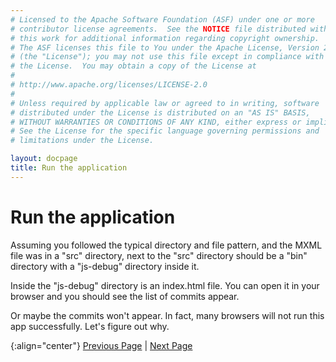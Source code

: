 ```yaml
---
# Licensed to the Apache Software Foundation (ASF) under one or more
# contributor license agreements.  See the NOTICE file distributed with
# this work for additional information regarding copyright ownership.
# The ASF licenses this file to You under the Apache License, Version 2.0
# (the "License"); you may not use this file except in compliance with
# the License.  You may obtain a copy of the License at
# 
# http://www.apache.org/licenses/LICENSE-2.0
# 
# Unless required by applicable law or agreed to in writing, software
# distributed under the License is distributed on an "AS IS" BASIS,
# WITHOUT WARRANTIES OR CONDITIONS OF ANY KIND, either express or implied.
# See the License for the specific language governing permissions and
# limitations under the License.

layout: docpage
title: Run the application
---
```


# Run the application

Assuming you followed the typical directory and file pattern, and the MXML file was in a "src" directory, next to the "src" directory should be a "bin" directory with a "js-debug" directory inside it.

Inside the "js-debug" directory is an index.html file. You can open it in your browser and you should see the list of commits appear.

Or maybe the commits won't appear. In fact, many browsers will not run this app successfully. Let's figure out why.

{:align="center"}
[Previous Page](create-an-application/application-tutorial/build.html) \| [Next Page](create-an-application/application-tutorial/debug.html)

